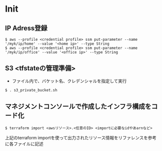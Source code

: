 # Init
## IP Adress登録
```
$ aws --profile <credential profile> ssm put-parameter --name '/myk/ip/home' --value '<home ip>' --type String
$ aws --profile <credential profile> ssm put-parameter --name '/myk/ip/office' --value '<office ip>' --type String
```

## S3 <tfstateの管理準備>

- ファイル内で、バケット名、クレデンシャルを指定して実行
```sh
$ . s3_private_bucket.sh
```

## マネジメントコンソールで作成したインフラ構成をコード化
```
$ terraform import <awsリソース>.<任意のID> <importに必要なidやあarnなど>
```
上記のterraform importを使って出力されたリソース情報をリファレンスを参考に各ファイルに記述